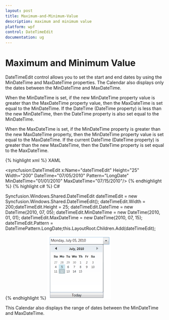 ```yaml
---
layout: post
title: Maximum-and-Minimum-Value
description: maximum and minimum value
platform: wpf
control: DateTimeEdit
documentation: ug
---
```


# Maximum and Minimum Value

DateTimeEdit control allows you to set the start and end dates by using the MinDateTime and MaxDateTime properties. The Calendar also displays only the dates between the MinDateTime and MaxDateTime.

When the MinDateTime is set, if the new MinDateTime property value is greater than the MaxDateTime property value, then the MaxDateTime is set equal to the MinDateTime. If the DateTime (DateTime property) is less than the new MinDateTime, then the DateTime property is also set equal to the MinDateTime.

When the MaxDateTime is set, if the MinDateTime property is greater than the new MaxDateTime property, then the MinDateTime property value is set equal to the MaxDateTime. If the current DateTime (DateTime property) is greater than the new MaxDateTime, then the DateTime property is set equal to the MaxDateTime.



{% highlight xml %}
XAML

<syncfusion:DateTimeEdit x:Name="dateTimeEdit" Height="25" Width="200"  DateTime="07/05/2010" Pattern="LongDate"  MinDateTime="01/01/2010" MaxDateTime="07/15/2010"/>
{% endhighlight  %}
{% highlight c# %}
C#

Syncfusion.Windows.Shared.DateTimeEdit dateTimeEdit = new Syncfusion.Windows.Shared.DateTimeEdit();
dateTimeEdit.Width = 200;dateTimeEdit.Height = 25;
dateTimeEdit.DateTime = new DateTime(2010, 07, 05);
dateTimeEdit.MinDateTime = new DateTime(2010, 01, 01);
dateTimeEdit.MaxDateTime = new DateTime(2010, 07, 15);
dateTimeEdit.Pattern = DateTimePattern.LongDate;this.LayoutRoot.Children.Add(dateTimeEdit);

{% endhighlight  %}
![](Maximum-and-Minimum-Value_images/Maximum-and-Minimum-Value_img1.png)



This Calendar also displays the range of dates between the MinDateTime and MaxDateTime.

